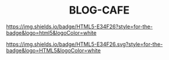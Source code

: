 <h1 align="center"> BLOG-CAFE </h1>

https://img.shields.io/badge/HTML5-E34F26?style=for-the-badge&logo=html5&logoColor=white

https://img.shields.io/badge/HTML5-E34F26.svg?style=for-the-badge&logo=HTML5&logoColor=white
